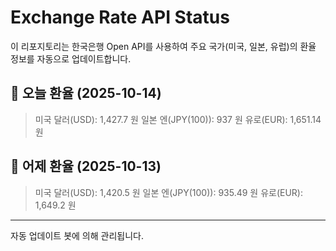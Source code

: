 
# Exchange Rate API Status

이 리포지토리는 한국은행 Open API를 사용하여 주요 국가(미국, 일본, 유럽)의 환율 정보를 자동으로 업데이트합니다.

## 📅 오늘 환율 (2025-10-14)
> 미국 달러(USD): 1,427.7 원
> 일본 엔(JPY(100)): 937 원
> 유로(EUR): 1,651.14 원

## 📅 어제 환율 (2025-10-13)
> 미국 달러(USD): 1,420.5 원
> 일본 엔(JPY(100)): 935.49 원
> 유로(EUR): 1,649.2 원

---
자동 업데이트 봇에 의해 관리됩니다.
